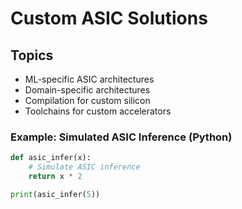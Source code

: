 # Custom ASIC Solutions

## Topics
- ML-specific ASIC architectures
- Domain-specific architectures
- Compilation for custom silicon
- Toolchains for custom accelerators

### Example: Simulated ASIC Inference (Python)
```python
def asic_infer(x):
    # Simulate ASIC inference
    return x * 2

print(asic_infer(5))
```
